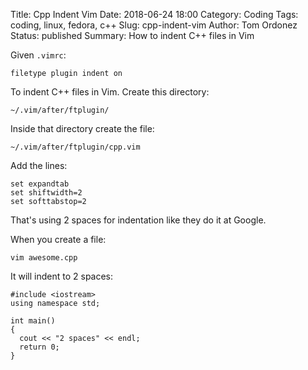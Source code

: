 Title: Cpp Indent Vim
Date: 2018-06-24 18:00
Category: Coding
Tags: coding, linux, fedora, c++
Slug: cpp-indent-vim
Author: Tom Ordonez
Status: published
Summary: How to indent C++ files in Vim

Given `.vimrc`:

    filetype plugin indent on

To indent C++ files in Vim. Create this directory:

    ~/.vim/after/ftplugin/

Inside that directory create the file:

    ~/.vim/after/ftplugin/cpp.vim

Add the lines:

    set expandtab
    set shiftwidth=2
    set softtabstop=2

That's using 2 spaces for indentation like they do it at Google.

When you create a file:

    vim awesome.cpp

It will indent to 2 spaces:

    #include <iostream>
    using namespace std;

    int main()
    {
      cout << "2 spaces" << endl;
      return 0;
    }